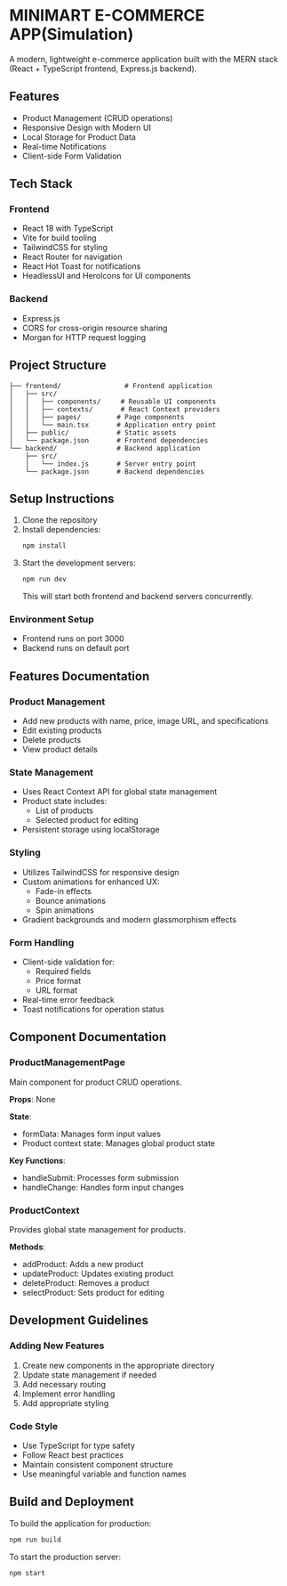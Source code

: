 # MINIMART E-COMMERCE APP(Simulation)

A modern, lightweight e-commerce application built with the MERN stack (React + TypeScript frontend, Express.js backend).

## Features

- Product Management (CRUD operations)
- Responsive Design with Modern UI
- Local Storage for Product Data
- Real-time Notifications
- Client-side Form Validation

## Tech Stack

### Frontend
- React 18 with TypeScript
- Vite for build tooling
- TailwindCSS for styling
- React Router for navigation
- React Hot Toast for notifications
- HeadlessUI and HeroIcons for UI components

### Backend
- Express.js
- CORS for cross-origin resource sharing
- Morgan for HTTP request logging

## Project Structure

```
├── frontend/                # Frontend application
│   ├── src/
│   │   ├── components/     # Reusable UI components
│   │   ├── contexts/       # React Context providers
│   │   ├── pages/         # Page components
│   │   └── main.tsx       # Application entry point
│   ├── public/            # Static assets
│   └── package.json       # Frontend dependencies
└── backend/               # Backend application
    ├── src/
    │   └── index.js       # Server entry point
    └── package.json       # Backend dependencies
```

## Setup Instructions

1. Clone the repository
2. Install dependencies:
   ```bash
   npm install
   ```
3. Start the development servers:
   ```bash
   npm run dev
   ```
   This will start both frontend and backend servers concurrently.

### Environment Setup
- Frontend runs on port 3000
- Backend runs on default port

## Features Documentation

### Product Management
- Add new products with name, price, image URL, and specifications
- Edit existing products
- Delete products
- View product details

### State Management
- Uses React Context API for global state management
- Product state includes:
  - List of products
  - Selected product for editing
- Persistent storage using localStorage

### Styling
- Utilizes TailwindCSS for responsive design
- Custom animations for enhanced UX:
  - Fade-in effects
  - Bounce animations
  - Spin animations
- Gradient backgrounds and modern glassmorphism effects

### Form Handling
- Client-side validation for:
  - Required fields
  - Price format
  - URL format
- Real-time error feedback
- Toast notifications for operation status

## Component Documentation

### ProductManagementPage
Main component for product CRUD operations.

**Props**: None

**State**:
- formData: Manages form input values
- Product context state: Manages global product state

**Key Functions**:
- handleSubmit: Processes form submission
- handleChange: Handles form input changes

### ProductContext
Provides global state management for products.

**Methods**:
- addProduct: Adds a new product
- updateProduct: Updates existing product
- deleteProduct: Removes a product
- selectProduct: Sets product for editing

## Development Guidelines

### Adding New Features
1. Create new components in the appropriate directory
2. Update state management if needed
3. Add necessary routing
4. Implement error handling
5. Add appropriate styling

### Code Style
- Use TypeScript for type safety
- Follow React best practices
- Maintain consistent component structure
- Use meaningful variable and function names

## Build and Deployment

To build the application for production:
```bash
npm run build
```

To start the production server:
```bash
npm start
```


